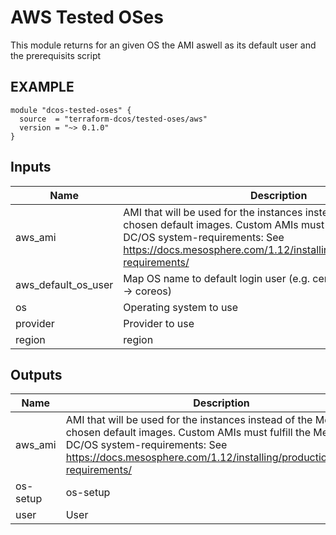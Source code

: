 AWS Tested OSes
============
This module returns for an given OS the AMI aswell as its default user and the prerequisits script


EXAMPLE
-------
```hcl
module "dcos-tested-oses" {
  source  = "terraform-dcos/tested-oses/aws"
  version = "~> 0.1.0"
}
```


## Inputs

| Name | Description | Type | Default | Required |
|------|-------------|:----:|:-----:|:-----:|
| aws_ami | AMI that will be used for the instances instead of the Mesosphere chosen default images. Custom AMIs must fulfill the Mesosphere DC/OS system-requirements: See https://docs.mesosphere.com/1.12/installing/production/system-requirements/ | map | `<map>` | no |
| aws_default_os_user | Map OS name to default login user (e.g. centos -> centos, coreos -> coreos) | map | `<map>` | no |
| os | Operating system to use | string | `centos_7.4` | no |
| provider | Provider to use | string | `aws` | no |
| region | region | string | `` | no |

## Outputs

| Name | Description |
|------|-------------|
| aws_ami | AMI that will be used for the instances instead of the Mesosphere chosen default images. Custom AMIs must fulfill the Mesosphere DC/OS system-requirements: See https://docs.mesosphere.com/1.12/installing/production/system-requirements/ |
| os-setup | os-setup |
| user | User |

